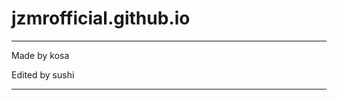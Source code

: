 # jzmrofficial.github.io
------------------------
Made by kosa

Edited by sushi

------------------------


                                   
